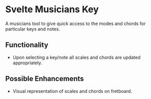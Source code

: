 # Svelte Musicians Key
A musicians tool to give quick access to the modes and chords for particular keys and notes.

## Functionality
- Upon selecting a key/note all scales and chords are updated appropriately.

## Possible Enhancements
- Visual representation of scales and chords on fretboard.